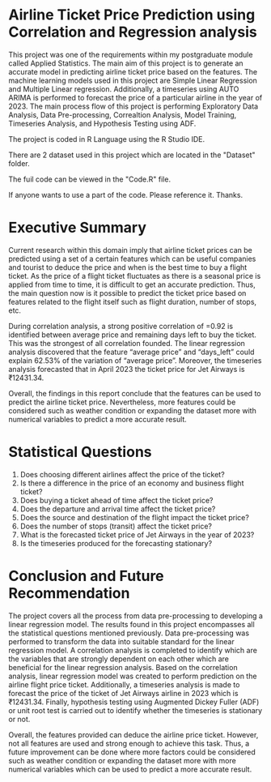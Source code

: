 # Airline Ticket Price Prediction using Correlation and Regression analysis

This project was one of the requirements within my postgraduate module called Applied Statistics. The main aim of this project is to generate an accurate model in predicting airline ticket price based on the features. The machine learning models used in this project are Simple Linear Regression and Multiple Linear regression. Additionally, a timeseries using AUTO ARIMA is performed to forecast the price of a particular airline in the year of 2023. The main process flow of this project is performing Exploratory Data Analysis, Data Pre-processing, Correaltion Analysis, Model Training, Timeseries Analysis, and Hypothesis Testing using ADF. 

The project is coded in R Language using the R Studio IDE.

There are 2 dataset used in this project which are located in the "Dataset" folder.

The fuil code can be viewed in the "Code.R" file. 

If anyone wants to use a part of the code. Please reference it. Thanks. 

# Executive Summary

Current research within this domain imply that airline ticket prices can be predicted using a set of a certain features which can be useful companies and tourist to deduce the price and when is the best time to buy a flight ticket. As the price of a flight ticket fluctuates as there is a seasonal price is applied from time to time, it is difficult to get an accurate prediction. Thus, the main question now is it possible to predict the ticket price based on features related to the flight itself such as flight duration, number of stops, etc.

During correlation analysis, a strong positive correlation of =0.92 is identified between average price and remaining days left to buy the ticket. This was the strongest of all correlation founded. The linear regression analysis discovered that the feature “average price” and “days_left” could explain 62.53% of the variation of “average price”. Moreover, the timeseries analysis forecasted that in April 2023 the ticket price for Jet Airways is ₹12431.34.

Overall, the findings in this report conclude that the features can be used to predict the airline ticket price. Nevertheless, more features could be considered such as weather condition or expanding the dataset more with numerical variables to predict a more accurate result.

# Statistical Questions
1.	Does choosing different airlines affect the price of the ticket?
2.	Is there a difference in the price of an economy and business flight ticket?
3.	Does buying a ticket ahead of time affect the ticket price?
4.	Does the departure and arrival time affect the ticket price?
5.	Does the source and destination of the flight impact the ticket price? 
6.	Does the number of stops (transit) affect the ticket price?
7.	What is the forecasted ticket price of Jet Airways in the year of 2023?
8.	Is the timeseries produced for the forecasting stationary?

# Conclusion and Future Recommendation 

The project covers all the process from data pre-processing to developing a linear regression model. The results found in this project encompasses all the statistical questions mentioned previously.  Data pre-processing was performed to transform the data into suitable standard for the linear regression model. A correlation analysis is completed to identify which are the variables that are strongly dependent on each other which are beneficial for the linear regression analysis. Based on the correlation analysis, linear regression model was created to perform prediction on the airline flight price ticket. Additionally, a timeseries analysis is made to forecast the price of the ticket of Jet Airways airline in 2023 which is ₹12431.34. Finally, hypothesis testing using Augmented Dickey Fuller (ADF) or unit root test is carried out to identify whether the timeseries is stationary or not. 

Overall, the features provided can deduce the airline price ticket. However, not all features are used and strong enough to achieve this task. Thus, a future improvement can be done where more factors could be considered such as weather condition or expanding the dataset more with more numerical variables which can be used to predict a more accurate result.


